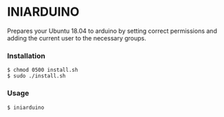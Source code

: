 # INIARDUINO

Prepares your Ubuntu 18.04 to arduino by setting correct permissions and adding the current user to the necessary groups.

### Installation
	$ chmod 0500 install.sh
	$ sudo ./install.sh
	
### Usage
	$ iniarduino
